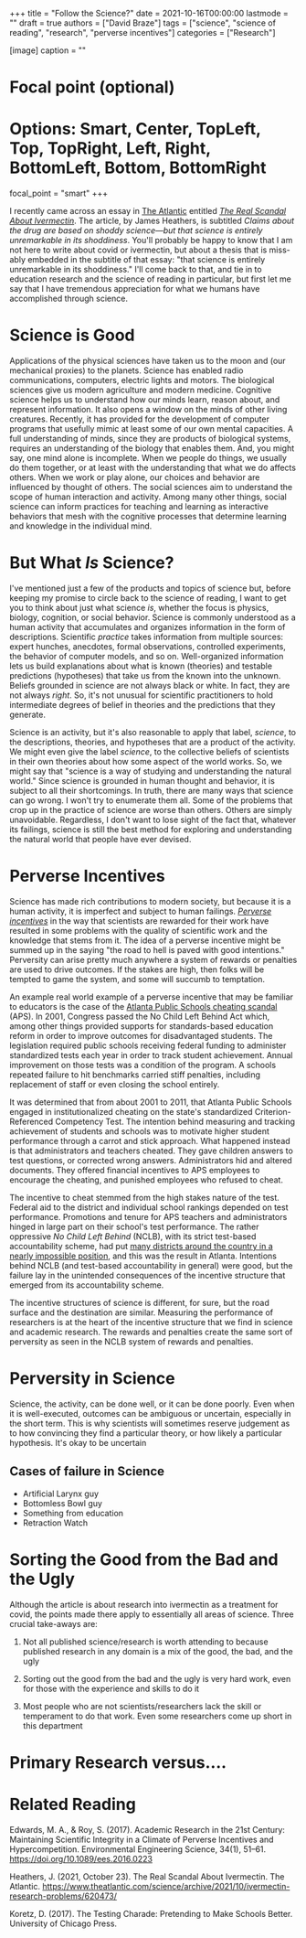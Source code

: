 +++
title = "Follow the Science?"
date = 2021-10-16T00:00:00
lastmode = ""
draft = true
authors = ["David Braze"]
tags = ["science", "science of reading", "research", "perverse incentives"]
categories = ["Research"]

[image]
  caption = ""
  # Focal point (optional)
  # Options: Smart, Center, TopLeft, Top, TopRight, Left, Right, BottomLeft, Bottom, BottomRight
  focal_point = "smart"
+++

I recently came across an essay in [The Atlantic](https://www.theatlantic.com/) entitled *[The Real Scandal About Ivermectin](https://www.theatlantic.com/science/archive/2021/10/ivermectin-research-problems/620473/)*. The article, by James Heathers, is subtitled *Claims about the drug are based on shoddy science—but that science is entirely unremarkable in its shoddiness*. You'll probably be happy to know that I am not here to write about covid or ivermectin, but about a thesis that is miss-ably embedded in the subtitle of that essay: "that science is entirely unremarkable in its shoddiness." I'll come back to that, and tie in to education research and the science of reading in particular, but first let me say that I have tremendous appreciation for what we humans have accomplished through science. 

# Science is Good

Applications of the physical sciences have taken us to the moon and (our mechanical proxies) to the planets. Science has enabled radio communications, computers, electric lights and motors. The biological sciences give us modern agriculture and modern medicine. Cognitive science helps us to understand how our minds learn, reason about, and represent information. It also opens a window on the minds of other living creatures. Recently, it has provided for the development of computer programs that usefully mimic at least some of our own mental capacities. A full understanding of minds, since they are products of biological systems, requires an understanding of the biology that enables them. And, you might say, one mind alone is incomplete. When we people do things, we usually do them together, or at least with the understanding that what we do affects others. When we work or play alone, our choices and behavior are influenced by thought of others. The social sciences aim to understand the scope of human interaction and activity. Among many other things, social science can inform practices for teaching and learning as interactive behaviors that mesh with the cognitive processes that determine learning and knowledge in the individual mind.

# But What *Is* Science?

I've mentioned just a few of the products and topics of science but, before keeping my promise to circle back to the science of reading, I want to get you to think about just what science *is*, whether the focus is physics, biology, cognition, or social behavior. Science is commonly understood as a human activity that accumulates and organizes information in the form of descriptions. Scientific *practice* takes information from multiple sources: expert hunches, anecdotes, formal observations, controlled experiments, the behavior of computer models, and so on. Well-organized information lets us build explanations about what is known (theories) and testable predictions (hypotheses) that take us from the known into the unknown. Beliefs grounded in science are not always black or white. In fact, they are not always *right*. So, it's not unusual for scientific practitioners to hold intermediate degrees of belief in theories and the predictions that they generate. 

Science is an activity, but it's also reasonable to apply that label, *science*, to the descriptions, theories, and hypotheses that are a product of the activity. We might even give the label *science*, to the collective beliefs of scientists in their own theories about how some aspect of the world works. So, we might say that "science is a way of studying and understanding the natural world." Since science is grounded in human thought and behavior, it is subject to all their shortcomings. In truth, there are many ways that science can go wrong. I won't try to enumerate them all. Some of the problems that crop up in the practice of science are worse than others. Others are simply unavoidable. Regardless, I don't want to lose sight of the fact that, whatever its failings, science is still the best method for exploring and understanding the natural world that people have ever devised. 

# Perverse Incentives

Science has made rich contributions to modern society, but because it is a human activity, it is imperfect and subject to human failings. *[Perverse incentives](https://www.ncbi.nlm.nih.gov/pmc/articles/PMC5206685/)* in the way that scientists are rewarded for their work have resulted in some problems with the quality of scientific work and the knowledge that stems from it. The idea of a perverse incentive might be summed up in the saying "the road to hell is paved with good intentions." Perversity can arise pretty much anywhere a system of rewards or penalties are used to drive outcomes. If the stakes are high, then folks will be tempted to game the system, and some will succumb to temptation.

An example real world example of a perverse incentive that may be familiar to educators is the case of the [Atlanta Public Schools cheating scandal](https://www.georgiapolicy.org/issue/the-atlanta-public-schools-cheating-scandal/) (APS). In 2001, Congress passed the No Child Left Behind Act which, among other things provided supports for standards-based education reform in order to improve outcomes for disadvantaged students. The legislation required public schools receiving federal funding to administer standardized tests each year in order to track student achievement. Annual improvement on those tests was a condition of the program. A schools repeated failure to hit benchmarks carried stiff penalties, including replacement of staff or even closing the school entirely.

It was determined that from about 2001 to 2011, that Atlanta Public Schools engaged in institutionalized cheating on the state's standardized Criterion-Referenced Competency Test. The intention behind measuring and tracking achievement of students and schools was to motivate higher student performance through a carrot and stick approach. What happened instead is that administrators and teachers cheated. They gave children answers to test questions, or corrected wrong answers. Administrators hid and altered documents. They offered financial incentives to APS employees to encourage the cheating, and punished employees who refused to cheat. 

The incentive to cheat stemmed from the high stakes nature of the test. Federal aid to the district and individual school rankings depended on test performance. Promotions and tenure for APS teachers and administrators hinged in large part on their school's test performance. The rather oppressive *No Child Left Behind* (NCLB), with its strict test-based accountability scheme, had put [many districts around the country in a nearly impossible position](https://www.google.com/books/edition/The_Testing_Charade/ZGUyDwAAQBAJ?hl=en&gbpv=1&dq=the+testing+charade+by+koretz&printsec=frontcover), and this was the result in Atlanta. Intentions behind NCLB (and test-based accountability in general) were good, but the failure lay in the unintended consequences of the incentive structure that emerged from its accountability scheme. 

The incentive structures of science is different, for sure, but the road surface and the destination are similar. Measuring the performance of researchers is at the heart of the incentive structure that we find in science and academic research. The rewards and penalties create the same sort of perversity as seen in the NCLB system of rewards and penalties. 

# Perversity in Science

Science, the activity, can be done well, or it can be done poorly. Even when it is well-executed, outcomes can be ambiguous or uncertain, especially in the short term. This is why scientists will sometimes reserve judgement as to how convincing they find a particular theory, or how likely a particular hypothesis. It's okay to be uncertain 

## Cases of failure in Science

+ Artificial Larynx guy
+ Bottomless Bowl guy
+ Something from education 
+ Retraction Watch

# Sorting the Good from the Bad and the Ugly

Although the article is about research into ivermectin as a treatment for covid, the points made there apply to essentially all areas of science. Three crucial take-aways are:

1. Not all published science/research is worth attending to because published research in any domain is a mix of the good, the bad, and the ugly

2. Sorting out the good from the bad and the ugly is very hard work, even for those with the experience and skills to do it

3. Most people who are not scientists/researchers lack the skill or temperament to do that work. Even some researchers come up short in this department

# Primary Research versus....


# Related Reading

Edwards, M. A., & Roy, S. (2017). Academic Research in the 21st Century: Maintaining Scientific Integrity in a Climate of Perverse Incentives and Hypercompetition. Environmental Engineering Science, 34(1), 51–61. https://doi.org/10.1089/ees.2016.0223

Heathers, J. (2021, October 23). The Real Scandal About Ivermectin. The Atlantic. https://www.theatlantic.com/science/archive/2021/10/ivermectin-research-problems/620473/

Koretz, D. (2017). The Testing Charade: Pretending to Make Schools Better. University of Chicago Press.

